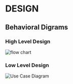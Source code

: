 # DESIGN

## Behavioral Digrams

### High Level Design


![flow chart](https://user-images.githubusercontent.com/81153072/153632040-636fac8d-70ea-4b16-b8b4-4207a3ad4cef.png)

### Low Level Design

![Use Case Diagram ](https://user-images.githubusercontent.com/81153072/153638464-4f7ad3e6-865f-4a90-b01a-d4567a8fcb66.png)







